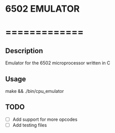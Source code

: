 # 6502 EMULATOR
# =============
## Description
Emulator for the 6502 microprocessor written in C
## Usage
make && ./bin/cpu_emulator
## TODO
- [ ] Add support for more opcodes
- [ ] Add testing files
```